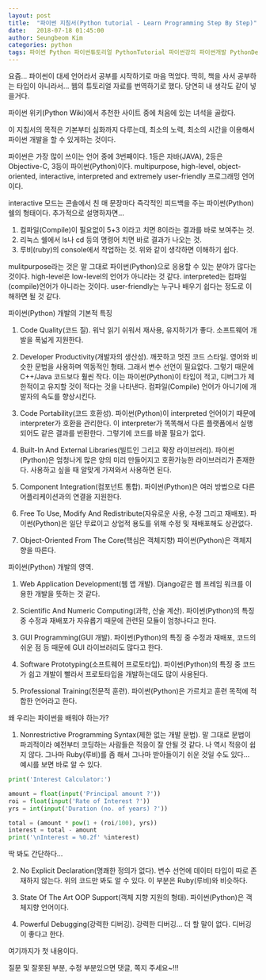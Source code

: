 ```yaml
---
layout: post
title:  "파이썬 지침서(Python tutorial - Learn Programming Step By Step)"
date:   2018-07-18 01:45:00
author: Seungbeom Kim
categories: python
tags: 파이썬 Python 파이썬튜토리얼 PythonTutorial 파이썬강의 파이썬개발 PythonDevelopment 파이썬이란
---
```


요즘... 파이썬이 대세 언어라서 공부를 시작하기로 마음 먹었다.
딱히, 책을 사서 공부하는 타입이 아니라서... 웹의 튜토리얼 자료를 번역하기로 했다. 당연히 내 생각도 같이 넣을거다.

파이썬 위키(Python Wiki)에서 추천한 사이트 중에 처음에 있는 녀석을 골랐다.

이 지침서의 목적은 기본부터 심화까지 다루는데, 최소의 노력, 최소의 시간을 이용해서 파이썬 개발을 할 수 있게하는 것이다.

파이썬은 가장 많이 쓰이는 언어 중에 3번째이다. 1등은 자바(JAVA), 2등은 Objective-C, 3등이 파이썬(Python)이다. multipurpose, high-level, object-oriented, interactive, interpreted and extremely user-friendly 프로그래밍 언어이다.

interactive 모드는 콘솔에서 친 매 문장마다 즉각적인 피드백을 주는 파이썬(Python) 쉘의 형태이다.
추가적으로 설명하자면...
1. 컴파일(Compile)이 필요없이 5+3 이라고 치면 8이라는 결과를 바로 보여주는 것.
2. 리눅스 쉘에서 ls나 cd 등의 명령어 치면 바로 결과가 나오는 것.
3. 루비(ruby)의 console에서 작업하는 것.
위와 같이 생각하면 이해하기 쉽다.

mulitpurpose라는 것은 말 그대로 파이썬(Python)으로 응용할 수 있는 분야가 많다는 것이다.
high-level은 low-level의 언어가 아니라는 것 같다.
interpreted는 컴파일(compile)언어가 아니라는 것이다.
user-friendly는 누구나 배우기 쉽다는 정도로 이해하면 될 것 같다.

파이썬(Python) 개발의 기본적 특징
1. Code Quality(코드 질).
워낙 읽기 쉬워서 재사용, 유지하기가 좋다. 소프트웨어 개발을 폭넓게 지원한다.

2. Developer Productivity(개발자의 생산성).
깨끗하고 멋진 코드 스타일. 영어와 비슷한 문법을 사용하며 역동적인 형태. 그래서 변수 선언이 필요없다. 그렇기 때문에 C++/Java 코드보다 훨씬 작다. 이는 파이썬(Python)이 타입이 적고, 디버그가 제한적이고 유지할 것이 적다는 것을 나타낸다. 컴파일(Compile) 언어가 아니기에 개발자의 속도를 향상시킨다.

3. Code Portability(코드 호환성).
파이썬(Python)이 interpreted 언어이기 때문에 interpreter가 호환을 관리한다. 이 interpreter가 똑똑해서 다른 플랫폼에서 실행되어도 같은 결과를 반환한다. 그렇기에 코드를 바꿀 필요가 없다.

4. Built-In And External Libraries(빌트인 그리고 확장 라이브러리).
파이썬(Python)은 엄청나게 많은 양의 미리 만들어지고 호환가능한 라이브러리가 존재한다. 사용하고 싶을 때 알맞게 가져와서 사용하면 된다.

5. Component Integration(컴포넌트 통합).
파이썬(Python)은 여러 방법으로 다른 어플리케이션과의 연결을 지원한다.

6. Free To Use, Modify And Redistribute(자유로운 사용, 수정 그리고 재배포).
파이썬(Python)은 일단 무료이고 상업적 용도를 위해 수정 및 재배포해도 상관없다.

7. Object-Oriented From The Core(핵심은 객체지향)
파이썬(Python)은 객체지향을 따른다.

파이썬(Python) 개발의 영역.
1. Web Application Development(웹 앱 개발).
Django같은 웹 프레임 워크를 이용한 개발을 뜻하는 것 같다.

2. Scientific And Numeric Computing(과학, 산술 계산).
파이썬(Python)의 특징 중 수정과 재배포가 자유롭기 때문에 관련된 모듈이 엄청나다고 한다.

3. GUI Programming(GUI 개발).
파이썬(Python)의 특징 중 수정과 재배포, 코드의 쉬운 점 등 때문에 GUI 라이브러리도 많다고 한다.

4. Software Prototyping(소프트웨어 프로토타입).
파이썬(Python)의 특징 중 코드가 쉽고 개발이 빨라서 프로토타입을 개발하는데도 많이 사용된다.

5.  Professional Training(전문적 훈련).
파이썬(Python)은 가르치고 훈련 목적에 적합한 언어라고 한다.

왜 우리는 파이썬을 배워야 하는가?
1. Nonrestrictive Programming Syntax(제한 없는 개발 문법).
말 그대로 문법이 파괴적이라 예전부터 코딩하는 사람들은 적응이 잘 안될 것 같다. 나 역시 적응이 쉽지 않다. 그나마 Ruby(루비)를 좀 해서 그나마 받아들이기 쉬운 것일 수도 있다...
예시를 보면 바로 알 수 있다.

```python
print('Interest Calculator:')

amount = float(input('Principal amount ?'))
roi = float(input('Rate of Interest ?'))
yrs = int(input('Duration (no. of years) ?'))

total = (amount * pow(1 + (roi/100), yrs))
interest = total - amount
print('\nInterest = %0.2f' %interest)
```

딱 봐도 간단하다...

2. No Explicit Declaration(명쾌한 정의가 없다).
변수 선언에 데이터 타입이 따로 존재하지 않는다. 위의 코드만 봐도 알 수 있다.
이 부분은 Ruby(루비)와 비슷하다.

3. State Of The Art OOP Support(객체 지향 지원의 형태).
파이썬(Python)은 객체지향 언어이다.

4.  Powerful Debugging(강력한 디버깅).
강력한 디버깅... 더 할 말이 없다. 디버깅이 좋다고 한다.

여기까지가 첫 내용이다.

질문 및 잘못된 부분, 수정 부분있으면 댓글, 쪽지 주세요~!!!

